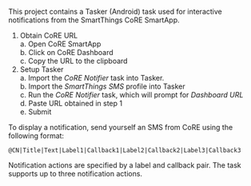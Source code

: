 This project contains a Tasker (Android) task used for interactive notifications from the SmartThings CoRE SmartApp.

1. Obtain CoRE URL  
  a. Open CoRE SmartApp  
  b. Click on CoRE Dashboard  
  c. Copy the URL to the clipboard  
2. Setup Tasker  
  a. Import the _CoRE Notifier_ task into Tasker.  
  b. Import the _SmartThings SMS_ profile into Tasker  
  c. Run the _CoRE Notifier_ task, which will prompt for _Dashboard URL_  
  d. Paste URL obtained in step 1  
  e. Submit  
    
To display a notification, send yourself an SMS from CoRE using the following format:

`@CN|Title|Text|Label1|Callback1|Label2|Callback2|Label3|Callback3`

Notification actions are specified by a label and callback pair. The task supports up to three notification actions.